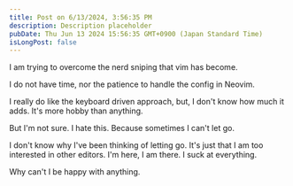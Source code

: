 ```yaml
---
title: Post on 6/13/2024, 3:56:35 PM
description: Description placeholder
pubDate: Thu Jun 13 2024 15:56:35 GMT+0900 (Japan Standard Time)
isLongPost: false
---
```

I am trying to overcome the nerd sniping that vim has become. 

I do not have time, nor the patience to handle the config in Neovim. 

I really do like the keyboard driven approach, but, I don't know how much it adds. It's more hobby than anything. 

But I'm not sure. I hate this. Because sometimes I can't let go. 

I don't know why I've been thinking of letting go. It's just that I am too interested in other editors. I'm here, I am there. I suck at everything. 

Why can't I be happy with anything.
